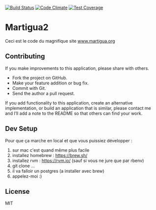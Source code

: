 [![Build Status](https://travis-ci.org/joel1di1/martigua2.svg?branch=master)](https://travis-ci.org/joel1di1/martigua2)
[![Code Climate](https://codeclimate.com/github/joel1di1/martigua2.png)](https://codeclimate.com/github/joel1di1/martigua2)
[![Test Coverage](https://codeclimate.com/github/joel1di1/martigua2/coverage.png)](https://codeclimate.com/github/joel1di1/martigua2)

Martigua2
=========

Ceci est le code du magnifique site www.martigua.org

Contributing
--

If you make improvements to this application, please share with others.

-   Fork the project on GitHub.
-   Make your feature addition or bug fix.
-   Commit with Git.
-   Send the author a pull request.

If you add functionality to this application, create an alternative
implementation, or build an application that is similar, please contact
me and I’ll add a note to the README so that others can find your work.

Dev Setup
--

Pour que ça marche en local et que vous puissiez développer :
1. sur mac c'est quand même plus facile
2. installez homebrew : https://brew.sh/
3. installez rvm : https://rvm.io/  (sauf si vous ne jure que par rbenv)
4. git clone ...
5. il va falloir un postgres (a installer avec brew)
6. appelez-moi :)


License
--

MIT
